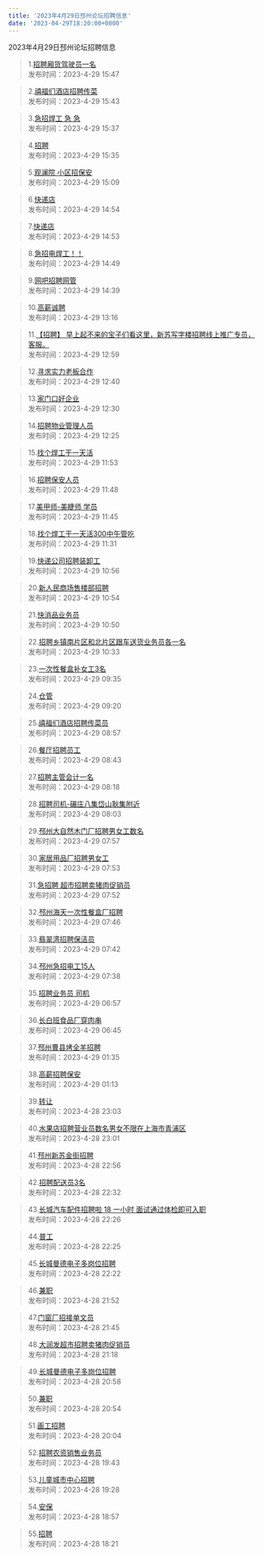 ```yaml
---
title: '2023年4月29日邳州论坛招聘信息'
date: '2023-04-29T18:20:00+0800'
---
```

2023年4月29日邳州论坛招聘信息
<!--more-->
>1.[招聘厢货驾驶员一名](https://www.pzzc.net/forum.php?mod=viewthread&tid=10302887)<br>
>发布时间：2023-4-29 15:47

>2.[禧福们酒店招聘传菜](https://www.pzzc.net/forum.php?mod=viewthread&tid=10302885)<br>
>发布时间：2023-4-29 15:43

>3.[急招焊工   急 急](https://www.pzzc.net/forum.php?mod=viewthread&tid=10302882)<br>
>发布时间：2023-4-29 15:37

>4.[招聘](https://www.pzzc.net/forum.php?mod=viewthread&tid=10302880)<br>
>发布时间：2023-4-29 15:35

>5.[观澜院 小区招保安](https://www.pzzc.net/forum.php?mod=viewthread&tid=10302877)<br>
>发布时间：2023-4-29 15:09

>6.[快递店](https://www.pzzc.net/forum.php?mod=viewthread&tid=10302873)<br>
>发布时间：2023-4-29 14:54

>7.[快递店](https://www.pzzc.net/forum.php?mod=viewthread&tid=10302872)<br>
>发布时间：2023-4-29 14:53

>8.[急招电焊工！！](https://www.pzzc.net/forum.php?mod=viewthread&tid=10302871)<br>
>发布时间：2023-4-29 14:49

>9.[网吧招聘网管](https://www.pzzc.net/forum.php?mod=viewthread&tid=10302869)<br>
>发布时间：2023-4-29 14:39

>10.[高薪诚聘](https://www.pzzc.net/forum.php?mod=viewthread&tid=10302862)<br>
>发布时间：2023-4-29 13:16

>11.[【招聘】 早上起不来的宝子们看这里，新苏写字楼招聘线上推广专员，客服。](https://www.pzzc.net/forum.php?mod=viewthread&tid=10302857)<br>
>发布时间：2023-4-29 12:59

>12.[寻求实力老板合作](https://www.pzzc.net/forum.php?mod=viewthread&tid=10302854)<br>
>发布时间：2023-4-29 12:40

>13.[家门口好企业](https://www.pzzc.net/forum.php?mod=viewthread&tid=10302848)<br>
>发布时间：2023-4-29 12:30

>14.[招聘物业管理人员](https://www.pzzc.net/forum.php?mod=viewthread&tid=10302847)<br>
>发布时间：2023-4-29 12:25

>15.[找个焊工干一天活](https://www.pzzc.net/forum.php?mod=viewthread&tid=10302841)<br>
>发布时间：2023-4-29 11:53

>16.[招聘保安人员](https://www.pzzc.net/forum.php?mod=viewthread&tid=10302839)<br>
>发布时间：2023-4-29 11:48

>17.[美甲师-美睫师  学员](https://www.pzzc.net/forum.php?mod=viewthread&tid=10302838)<br>
>发布时间：2023-4-29 11:45

>18.[找个焊工干一天活300中午管吃](https://www.pzzc.net/forum.php?mod=viewthread&tid=10302835)<br>
>发布时间：2023-4-29 11:31

>19.[快递公司招聘装卸工](https://www.pzzc.net/forum.php?mod=viewthread&tid=10302825)<br>
>发布时间：2023-4-29 10:56

>20.[新人民商场售楼部招聘](https://www.pzzc.net/forum.php?mod=viewthread&tid=10302823)<br>
>发布时间：2023-4-29 10:54

>21.[快消品业务员](https://www.pzzc.net/forum.php?mod=viewthread&tid=10302820)<br>
>发布时间：2023-4-29 10:50

>22.[招聘乡镇南片区和北片区跟车送货业务员各一名](https://www.pzzc.net/forum.php?mod=viewthread&tid=10302812)<br>
>发布时间：2023-4-29 10:33

>23.[一次性餐盒补女工3名](https://www.pzzc.net/forum.php?mod=viewthread&tid=10302793)<br>
>发布时间：2023-4-29 09:35

>24.[仓管](https://www.pzzc.net/forum.php?mod=viewthread&tid=10302787)<br>
>发布时间：2023-4-29 09:20

>25.[禧福们酒店招聘传菜员](https://www.pzzc.net/forum.php?mod=viewthread&tid=10302776)<br>
>发布时间：2023-4-29 08:57

>26.[餐厅招聘员工](https://www.pzzc.net/forum.php?mod=viewthread&tid=10302771)<br>
>发布时间：2023-4-29 08:43

>27.[招聘主管会计一名](https://www.pzzc.net/forum.php?mod=viewthread&tid=10302763)<br>
>发布时间：2023-4-29 08:18

>28.[招聘司机-碾庄八集岱山耿集附近](https://www.pzzc.net/forum.php?mod=viewthread&tid=10302755)<br>
>发布时间：2023-4-29 08:03

>29.[邳州大自然木门厂招聘男女工数名](https://www.pzzc.net/forum.php?mod=viewthread&tid=10302753)<br>
>发布时间：2023-4-29 07:57

>30.[家居用品厂招聘男女工](https://www.pzzc.net/forum.php?mod=viewthread&tid=10302752)<br>
>发布时间：2023-4-29 07:53

>31.[急招聘 超市招聘卖猪肉促销员](https://www.pzzc.net/forum.php?mod=viewthread&tid=10302750)<br>
>发布时间：2023-4-29 07:52

>32.[邳州海天一次性餐盒厂招聘](https://www.pzzc.net/forum.php?mod=viewthread&tid=10302746)<br>
>发布时间：2023-4-29 07:46

>33.[翡翠湾招聘保洁员](https://www.pzzc.net/forum.php?mod=viewthread&tid=10302744)<br>
>发布时间：2023-4-29 07:42

>34.[邳州急招电工15人](https://www.pzzc.net/forum.php?mod=viewthread&tid=10302742)<br>
>发布时间：2023-4-29 07:38

>35.[招聘业务员  司机](https://www.pzzc.net/forum.php?mod=viewthread&tid=10302738)<br>
>发布时间：2023-4-29 06:57

>36.[长白班食品厂穿肉串](https://www.pzzc.net/forum.php?mod=viewthread&tid=10302734)<br>
>发布时间：2023-4-29 06:45

>37.[邳州曹县烤全羊招聘](https://www.pzzc.net/forum.php?mod=viewthread&tid=10302727)<br>
>发布时间：2023-4-29 01:35

>38.[高薪招聘保安](https://www.pzzc.net/forum.php?mod=viewthread&tid=10302726)<br>
>发布时间：2023-4-29 01:13

>39.[转让](https://www.pzzc.net/forum.php?mod=viewthread&tid=10302720)<br>
>发布时间：2023-4-28 23:03

>40.[水果店招聘营业员数名男女不限在上海市青浦区](https://www.pzzc.net/forum.php?mod=viewthread&tid=10302718)<br>
>发布时间：2023-4-28 23:01

>41.[邳州新苏金街招聘](https://www.pzzc.net/forum.php?mod=viewthread&tid=10302717)<br>
>发布时间：2023-4-28 22:56

>42.[招聘配送员3名](https://www.pzzc.net/forum.php?mod=viewthread&tid=10302716)<br>
>发布时间：2023-4-28 22:32

>43.[长城汽车配件招聘啦 18 一小时 面试通过体检即可入职](https://www.pzzc.net/forum.php?mod=viewthread&tid=10302715)<br>
>发布时间：2023-4-28 22:26

>44.[普工](https://www.pzzc.net/forum.php?mod=viewthread&tid=10302714)<br>
>发布时间：2023-4-28 22:25

>45.[长城曼德电子多岗位招聘](https://www.pzzc.net/forum.php?mod=viewthread&tid=10302713)<br>
>发布时间：2023-4-28 22:22

>46.[兼职](https://www.pzzc.net/forum.php?mod=viewthread&tid=10302709)<br>
>发布时间：2023-4-28 21:52

>47.[门窗厂招接单文员](https://www.pzzc.net/forum.php?mod=viewthread&tid=10302707)<br>
>发布时间：2023-4-28 21:45

>48.[大润发超市招聘卖猪肉促销员](https://www.pzzc.net/forum.php?mod=viewthread&tid=10302706)<br>
>发布时间：2023-4-28 21:18

>49.[长城曼德电子多岗位招聘](https://www.pzzc.net/forum.php?mod=viewthread&tid=10302702)<br>
>发布时间：2023-4-28 20:58

>50.[兼职](https://www.pzzc.net/forum.php?mod=viewthread&tid=10302700)<br>
>发布时间：2023-4-28 20:54

>51.[画工招聘](https://www.pzzc.net/forum.php?mod=viewthread&tid=10302696)<br>
>发布时间：2023-4-28 20:04

>52.[招聘农资销售业务员](https://www.pzzc.net/forum.php?mod=viewthread&tid=10302695)<br>
>发布时间：2023-4-28 19:43

>53.[儿童城市中心招聘](https://www.pzzc.net/forum.php?mod=viewthread&tid=10302692)<br>
>发布时间：2023-4-28 19:28

>54.[安保](https://www.pzzc.net/forum.php?mod=viewthread&tid=10302682)<br>
>发布时间：2023-4-28 18:57

>55.[招聘](https://www.pzzc.net/forum.php?mod=viewthread&tid=10302680)<br>
>发布时间：2023-4-28 18:21

